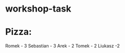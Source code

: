 workshop-task
=============

Pizza:
=============

Romek - 3
Sebastian - 3
Arek - 2
Tomek - 2
Liukasz  -2
